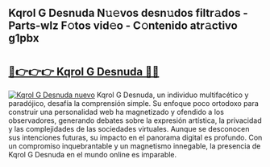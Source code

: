 ## Kqrol G Desnuda N𝚞𝚎vos desn𝚞dos filtr𝚊dos - Parts-wlz F𝚘tos vid𝚎o - C𝚘ntenido atr𝚊ctivo g1pbx

# <h2><a href="http://mb8tyb.tromn.icu/?c=Kqrol+G+Desnuda">🔗👉👉👉 Kqrol G Desnuda 🔗🔗</a></h2>

[![Kqrol G Desnuda nuevo](https://i.imgur.com/pEAQMta.gif)](http://mb8tyb.tromn.icu/?c=Kqrol+G+Desnuda)
Kqrol G Desnuda, un individuo multifacético y paradójico, desafía la comprensión simple. Su enfoque poco ortodoxo para construir una personalidad web ha magnetizado y ofendido a los observadores, generando debates sobre la expresión artística, la privacidad y las complejidades de las sociedades virtuales. Aunque se desconocen sus intenciones futuras, su impacto en el panorama digital es profundo. Con un compromiso inquebrantable y un magnetismo innegable, la presencia de Kqrol G Desnuda en el mundo online es imparable.
